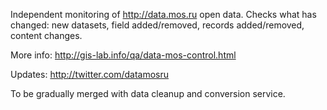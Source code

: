 Independent monitoring of http://data.mos.ru open data. Checks what has changed: 
new datasets, field added/removed, records added/removed, content changes.

More info: http://gis-lab.info/qa/data-mos-control.html

Updates: http://twitter.com/datamosru

To be gradually merged with data cleanup and conversion service.